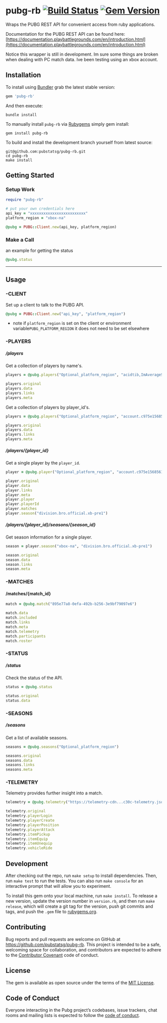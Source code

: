 # pubg-rb  [![Build Status](https://travis-ci.com/pubstatsg/pubg-rb.svg?branch=master)](https://travis-ci.com/pubstatsg/pubg-rb) [![Gem Version](https://img.shields.io/gem/v/pubg-rb.svg)](https://rubygems.org/gems/pubg-rb)

Wraps the PUBG REST API for convenient access from ruby applications.

Documentation for the PUBG REST API can be found here: [https://documentation.playbattlegrounds.com/en/introduction.html](https://documentation.playbattlegrounds.com/en/introduction.html)

Notice this wrapper is still in development. Im sure some things are broken when dealing with PC match data. Ive been testing using an xbox account.

## Installation
To install using [Bundler](https://bundler.io/) grab the latest stable version:

```ruby
gem 'pubg-rb'
```

And then execute:

```
bundle install
```
To manually install `pubg-rb` via [Rubygems](https://rubygems.org/) simply gem install:

```
gem install pubg-rb
```

To build and install the development branch yourself from latest source:

```
git@github.com:pubstatsg/pubg-rb.git
cd pubg-rb
make install
```
## Getting Started
### Setup Work
```ruby
require "pubg-rb"

# put your own credentials here
api_key = "xxxxxxxxxxxxxxxxxxxxxxxxx"
platform_region = "xbox-na"

@pubg = PUBG::Client.new(api_key, platform_region)

```

### Make a Call
an example for getting the status

```ruby
@pubg.status
```

---

## Usage

### -CLIENT
Set up a client to talk to the PUBG API.

```ruby
@pubg = PUBG::Client.new("api_key", "platform_region")
```
- note if `platform_region` is set on the client or environment variable`PUBG_PLATFORM_REGION` it does not need to be set elsewhere

### -PLAYERS
##### /players
Get a collection of players by name's.

```ruby
players = @pubg.players("Optional_platform_region", "acidtib,ImAverageSniper")

players.original
players.data
players.links
players.meta
```

Get a collection of players by player_id's.

```ruby
players = @pubg.players("Optional_platform_region", "account.c975e15685614c5f9da44f25598f7670,account.c6d7393a0fed4613973e3d89582f23fc")

players.original
players.data
players.links
players.meta
```

##### /players/{player_id}
Get a single player by the `player_id`.

```ruby
player = @pubg.player("Optional_platform_region", "account.c975e15685614c5f9da44f25598f7670")

player.original
player.data
player.links
player.meta
player.player
player.playerId
player.matches
player.season("division.bro.official.xb-pre1")
```

##### /players/{player_id}/seasons/{season_id}
Get season information for a single player.

```ruby
season = player.season("xbox-na", "division.bro.official.xb-pre1")

season.original
season.data
season.links
season.meta
```

### -MATCHES
#### /matches/{match_id}

```ruby
match = @pubg.match("895e77a8-0efa-492b-b256-3e9bf79097e6")

match.data
match.included
match.links
match.meta
match.telemetry
match.participants
match.roster
```

### -STATUS
##### /status
Check the status of the API.

```ruby
status = @pubg.status

status.original
status.data
```

### -SEASONS
##### /seasons
Get a list of available seasons.

```ruby
seasons = @pubg.seasons("Optional_platform_region")

seasons.original
seasons.data
seasons.links
seasons.meta
```

### -TELEMETRY
Telemetry provides further insight into a match.

```ruby
telemetry = @pubg.telemetry("https://telemetry-cdn...c30c-telemetry.json")

telemetry.original
telemetry.playerLogin
telemetry.playerCreate
telemetry.playerPosition
telemetry.playerAttack
telemetry.itemPickup
telemetry.itemEquip
telemetry.itemUnequip
telemetry.vehicleRide
```

## Development

After checking out the repo, run `make setup` to install dependencies. Then, run `make test` to run the tests. You can also run `make console` for an interactive prompt that will allow you to experiment.

To install this gem onto your local machine, run `make install`. To release a new version, update the version number in `version.rb`, and then run `make release`, which will create a git tag for the version, push git commits and tags, and push the `.gem` file to [rubygems.org](https://rubygems.org).

## Contributing

Bug reports and pull requests are welcome on GitHub at https://github.com/pubstatsg/pubg-rb. This project is intended to be a safe, welcoming space for collaboration, and contributors are expected to adhere to the [Contributor Covenant](http://contributor-covenant.org) code of conduct.

## License

The gem is available as open source under the terms of the [MIT License](https://opensource.org/licenses/MIT).

## Code of Conduct

Everyone interacting in the Pubg project’s codebases, issue trackers, chat rooms and mailing lists is expected to follow the [code of conduct](https://github.com/[USERNAME]/pubg/blob/master/CODE_OF_CONDUCT.md).
